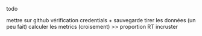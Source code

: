 todo

mettre sur github
vérification credentials + sauvegarde
tirer les données (un peu fait)
calculer les metrics (croisement) >> proportion RT 
incruster 
